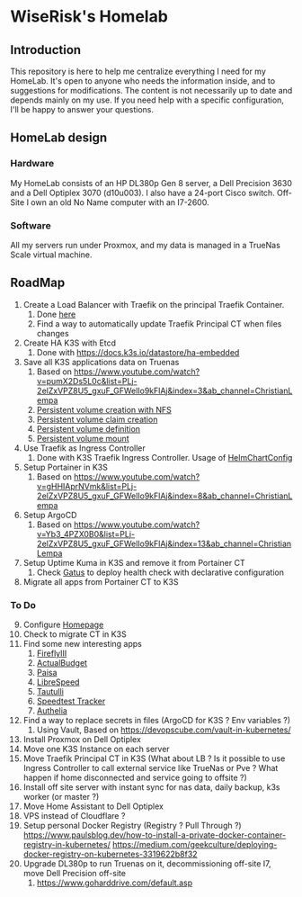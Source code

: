 # WiseRisk's Homelab
## Introduction
This repository is here to help me centralize everything I need for my HomeLab. It's open to anyone who needs the information inside, and to suggestions for modifications.
The content is not necessarily up to date and depends mainly on my use.
If you need help with a specific configuration, I'll be happy to answer your questions.
## HomeLab design
### Hardware
My HomeLab consists of an HP DL380p Gen 8 server, a Dell Precision 3630 and a Dell Optiplex 3070 (d10u003). I also have a 24-port Cisco switch.
Off-Site I own an old No Name computer with an I7-2600.
### Software
All my servers run under Proxmox, and my data is managed in a TrueNas Scale virtual machine.
## RoadMap
1) Create a Load Balancer with Traefik on the principal Traefik Container.
   1) Done [here](Traefik/traefik_dynamic/k3s.yml#L47)
   2) Find a way to automatically update Traefik Principal CT when files changes
2) Create HA K3S with Etcd
   1) Done with https://docs.k3s.io/datastore/ha-embedded
3) Save all K3S applications data on Truenas
   1) Based on https://www.youtube.com/watch?v=pumX2Ds5L0c&list=PLj-2elZxVPZ8U5_gxuF_GFWelIo9kFlAj&index=3&ab_channel=ChristianLempa
   2) [Persistent volume creation with NFS](Kubernetes/Example/whoami.yml#L1)
   3) [Persistent volume claim creation](Kubernetes/Example/whoami.yml#L15)
   4) [Persistent volume definition](Kubernetes/Example/whoami.yml#L53)
   5) [Persistent volume mount](Kubernetes/Example/whoami.yml#L49)
4) Use Traefik as Ingress Controller
   1) Done with K3S Traefik Ingress Controller. Usage of [HelmChartConfig](Kubernetes/K3S/Traefik/traefik-config.yaml)
5) Setup Portainer in K3S
   1) Based on https://www.youtube.com/watch?v=gHHIAprNVmk&list=PLj-2elZxVPZ8U5_gxuF_GFWelIo9kFlAj&index=8&ab_channel=ChristianLempa
6) Setup ArgoCD
   1) Based on https://www.youtube.com/watch?v=Yb3_4PZX0B0&list=PLj-2elZxVPZ8U5_gxuF_GFWelIo9kFlAj&index=13&ab_channel=ChristianLempa
7) Setup Uptime Kuma in K3S and remove it from Portainer CT
   1) Check [Gatus](https://github.com/TwiN/gatus) to deploy health check with declarative configuration
8) Migrate all apps from Portainer CT to K3S
### To Do
9) Configure [Homepage](Kubernetes/K3S/Homepage/homepage.yaml#L8)
10) Check to migrate CT in K3S
11) Find some new interesting apps
    1) [FireflyIII](https://firefly-iii.org/)
    2) [ActualBudget](https://actualbudget.org/)
    3) [Paisa](https://paisa.fyi/)
    4) [LibreSpeed](https://github.com/librespeed/speedtest)
    5) [Tautulli](https://tautulli.com/)
    6) [Speedtest Tracker](https://docs.speedtest-tracker.dev/)
    7) [Authelia](https://www.authelia.com/)
12) Find a way to replace secrets in files (ArgoCD for K3S ? Env variables ?)
    1) Using Vault, Based on https://devopscube.com/vault-in-kubernetes/
13) Install Proxmox on Dell Optiplex
14) Move one K3S Instance on each server
15) Move Traefik Principal CT in K3S (What about LB ? Is it possible to use Ingress Controller to call external service like TrueNas or Pve ? What happen if home disconnected and service going to offsite ?)
16) Install off site server with instant sync for nas data, daily backup, k3s worker (or master ?)
17) Move Home Assistant to Dell Optiplex
18) VPS instead of Cloudflare ?
19) Setup personal Docker Registry (Registry ? Pull Through ?)
       https://www.paulsblog.dev/how-to-install-a-private-docker-container-registry-in-kubernetes/
       https://medium.com/geekculture/deploying-docker-registry-on-kubernetes-3319622b8f32
20) Upgrade DL380p to run Truenas on it, decommissioning off-site I7, move Dell Precision off-site
    1) https://www.goharddrive.com/default.asp